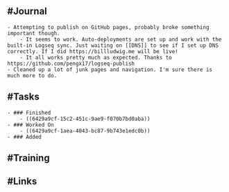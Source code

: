 ## #Journal
	- Attempting to publish on GitHub pages, probably broke something important though.
		- It seems to work. Auto-deployments are set up and work with the built-in Logseq sync. Just waiting on [[DNS]] to see if I set up DNS correctly. If I did https://billludwig.me will be live!
		- It all works pretty much as expected. Thanks to https://github.com/pengx17/logseq-publish
	- Cleaned up a lot of junk pages and navigation. I'm sure there is much more to do.
## #Tasks
	- ### Finished
		- ((6429a9cf-15c2-451c-9ae9-f070b7bd0aba))
	- ### Worked On
		- ((6429a9cf-1aea-4043-bc87-9b743e1edc0b))
	- ### Added
## #Training
## #Links